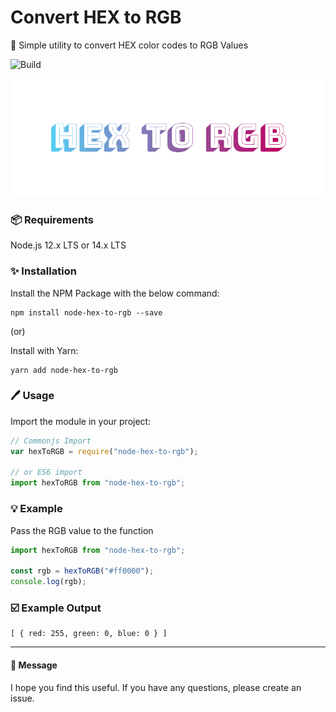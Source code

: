 # Convert HEX to RGB
:unicorn: Simple utility to convert HEX color codes to RGB Values

![Build](https://github.com/mcnaveen/node-hex-to-rgb/workflows/Build/badge.svg)

![Extract Email Domain Name](./image/cover.png)

### :package: Requirements
Node.js 12.x LTS or 14.x LTS

### :sparkles: Installation

Install the NPM Package with the below command:
```
npm install node-hex-to-rgb --save
``` 

 (or)

Install with Yarn:
```
yarn add node-hex-to-rgb
```

### :pen: Usage

Import the module in your project:

```javascript
// Commonjs Import
var hexToRGB = require("node-hex-to-rgb");

// or ES6 import
import hexToRGB from "node-hex-to-rgb";
```

### :bulb: Example

Pass the RGB value to the function

```javascript
import hexToRGB from "node-hex-to-rgb";

const rgb = hexToRGB("#ff0000");
console.log(rgb);
```

### :ballot_box_with_check: Example Output
```
[ { red: 255, green: 0, blue: 0 } ]
```
---


#### :green_heart: Message

I hope you find this useful. If you have any questions, please create an issue.